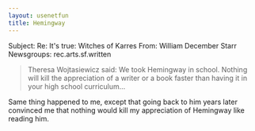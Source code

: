 ```yaml
---
layout: usenetfun
title: Hemingway
---
```


Subject: Re: It's true: Witches of Karres 
From: William December Starr
Newsgroups: rec.arts.sf.written
>Theresa Wojtasiewicz said:
> We took Hemingway in school. Nothing will kill the appreciation
> of a writer or a book faster than having it in your high school
> curriculum...

Same thing happened to me, except that going back to him years later convinced me that nothing would kill my appreciation of Hemingway like reading him.
